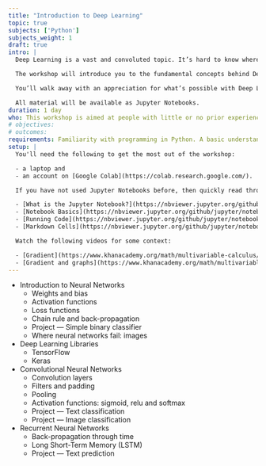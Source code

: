 ```yaml
---
title: "Introduction to Deep Learning"
topic: true
subjects: ['Python']
subjects_weight: 1
draft: true
intro: |
  Deep Learning is a vast and convoluted topic. It’s hard to know where to start. This workshop will help you take your first steps with Deep Learning.

  The workshop will introduce you to the fundamental concepts behind Deep Learning and show you how to get started building models using Python and Keras. You'll learn some of the underlying maths (a PhD in Mathematics will not be required!) and work through several examples.

  You’ll walk away with an appreciation for what’s possible with Deep Learning and sufficient hands-on experience to start building your own models.

  All material will be available as Jupyter Notebooks.
duration: 1 day
who: This workshop is aimed at people with little or no prior experience with Deep Learning. If you're already a Deep Learning ninja, then this is not for you!
# objectives: 
# outcomes:
requirements: Familiarity with programming in Python. A basic understanding of Machine Learning concepts will be helpful but certainly not essential.
setup: |
  You'll need the following to get the most out of the workshop:

  - a laptop and
  - an account on [Google Colab](https://colab.research.google.com/).

  If you have not used Jupyter Notebooks before, then quickly read through the following resources:

  - [What is the Jupyter Notebook?](https://nbviewer.jupyter.org/github/jupyter/notebook/blob/master/docs/source/examples/Notebook/What%20is%20the%20Jupyter%20Notebook.ipynb)
  - [Notebook Basics](https://nbviewer.jupyter.org/github/jupyter/notebook/blob/master/docs/source/examples/Notebook/Notebook%20Basics.ipynb)
  - [Running Code](https://nbviewer.jupyter.org/github/jupyter/notebook/blob/master/docs/source/examples/Notebook/Running%20Code.ipynb) and
  - [Markdown Cells](https://nbviewer.jupyter.org/github/jupyter/notebook/blob/master/docs/source/examples/Notebook/Working%20With%20Markdown%20Cells.ipynb).

  Watch the following videos for some context:

  - [Gradient](https://www.khanacademy.org/math/multivariable-calculus/multivariable-derivatives/gradient-and-directional-derivatives/v/gradient)
  - [Gradient and graphs](https://www.khanacademy.org/math/multivariable-calculus/multivariable-derivatives/gradient-and-directional-derivatives/v/gradient-and-graphs)
---
```


<!--
	https://medium.com/intro-to-artificial-intelligence/deep-learning-series-1-intro-to-deep-learning-abb1780ee20
	https://medium.com/intro-to-artificial-intelligence/simple-image-classification-using-deep-learning-deep-learning-series-2-5e5b89e97926
	https://medium.com/intro-to-artificial-intelligence/traffic-sign-detection-selefdriving-car-deep-learning-series-3-1db4eda67979
	https://realpython.com/python-keras-text-classification/
	https://towardsdatascience.com/an-introduction-to-deep-learning-af63448c122c
	https://skymind.ai/wiki/lstm
	https://adventuresinmachinelearning.com/keras-lstm-tutorial/
	https://skymind.ai/wiki/generative-adversarial-network-gan
	https://medium.com/@jonathan_hui/gan-some-cool-applications-of-gans-4c9ecca35900
	https://towardsdatascience.com/image-generator-drawing-cartoons-with-generative-adversarial-networks-45e814ca9b6b
-->

- Introduction to Neural Networks
	- Weights and bias
	- Activation functions
	- Loss functions
	- Chain rule and back-propagation
	- Project — Simple binary classifier
	- Where neural networks fail: images
- Deep Learning Libraries
	- TensorFlow
	- Keras
- Convolutional Neural Networks
	- Convolution layers
	- Filters and padding
	- Pooling
	- Activation functions: sigmoid, relu and softmax
	- Project — Text classification
	- Project — Image classification
- Recurrent Neural Networks
	- Back-propagation through time
	- Long Short-Term Memory (LSTM)
	- Project — Text prediction
